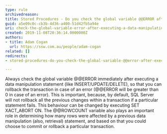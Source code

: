 ```yaml
---
type: rule
archivedreason: 
title: Stored Procedures - Do you check the global variable @@ERROR after executing a data manipulation statement?
guid: a5e09c0c-cb3b-4d36-a400-51d42fb5a94e
uri: check-the-global-variable-error-after-executing-a-data-manipulation-statement
created: 2019-11-08T20:36:14.0000000Z
authors:
- title: Adam Cogan
  url: https://ssw.com.au/people/adam-cogan
related: []
redirects:
- stored-procedures-do-you-check-the-global-variable-@@error-after-executing-a-data-manipulation-statement

---
```


Always check the global variable @@ERROR immediately after executing a data manipulation statement (like INSERT/UPDATE/DELETE), so that you can rollback the transaction in case of an error (@@ERROR will be greater than 0 in case of an error). This is important, because, by default, SQL Server will not rollback all the previous changes within a transaction if a particular statement fails. This behaviour can be changed by executing SET XACT\_ABORT ON. The @@ROWCOUNT variable also plays an important role in determining how many rows were affected by a previous data manipulation (also, retrieval) statement, and based on that you could choose to commit or rollback a particular transaction.

<!--endintro-->
